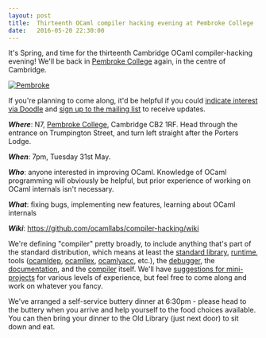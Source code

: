 ```yaml
---
layout: post
title:  Thirteenth OCaml compiler hacking evening at Pembroke College
date:   2016-05-20 22:30:00
---
```


It's Spring, and time for the thirteenth Cambridge OCaml compiler-hacking evening! We'll be back in [Pembroke College][pembroke] again, in the centre of Cambridge.

<a href="https://twitter.com/pembroke1347/status/729615893425225728?lang=en-gb">![Pembroke](/compiler-hacking/imgs/pembroke-spring.jpg)</a>

If you're planning to come along, it'd be helpful if you could [indicate interest via Doodle](http://doodle.com/poll/qx649tkmmq7kg5u4) and [sign up to the mailing list](http://lists.ocaml.org/admin/cam-compiler-hacking) to receive updates.

_**Where**_: N7, [Pembroke College](https://www.google.co.uk/maps/place/Pembroke+College/@52.2018741,0.1177328,17z/data=!3m1!4b1!4m2!3m1!1s0x47d870a2a3162b45:0x178705666a5d2498), Cambridge CB2 1RF. Head through the entrance on Trumpington Street, and turn left straight after the Porters Lodge.

_**When**_: 7pm, Tuesday 31st May.

_**Who**_: anyone interested in improving OCaml. Knowledge of OCaml programming will obviously be helpful, but prior experience of working on OCaml internals isn't necessary.

_**What**_: fixing bugs, implementing new features, learning about OCaml internals

_**Wiki**_: https://github.com/ocamllabs/compiler-hacking/wiki

We're defining "compiler" pretty broadly, to include anything that's part of the standard distribution, which means at least the
 [standard library](https://github.com/ocaml/ocaml/tree/trunk/stdlib),
 [run](https://github.com/ocaml/ocaml/tree/trunk/byterun)[time](https://github.com/ocaml/ocaml/tree/trunk/asmrun), tools
    ([ocamldep](http://caml.inria.fr/pub/docs/manual-ocaml/depend.html),
     [ocamllex](https://realworldocaml.org/v1/en/html/parsing-with-ocamllex-and-menhir.html),
     [ocamlyacc](http://caml.inria.fr/pub/docs/manual-ocaml-4.00/manual026.html), etc.), the
 [debugger](http://caml.inria.fr/pub/docs/manual-ocaml/debugger.html), the
 [documentation](https://github.com/ocaml/ocaml/tree/trunk/manual), and the
 [compiler](https://github.com/ocaml/ocaml) itself. We'll have
 [suggestions for mini-projects](https://github.com/ocamllabs/compiler-hacking/wiki/Things-to-work-on) for various levels of experience, but feel free to come along and work on whatever you fancy.

We've arranged a self-service buttery dinner at 6:30pm - please head to the buttery when you arrive and help yourself to the food choices available. You can then bring your dinner to the Old Library (just next door) to sit down and eat.

[pembroke]: http://www.pem.cam.ac.uk/

